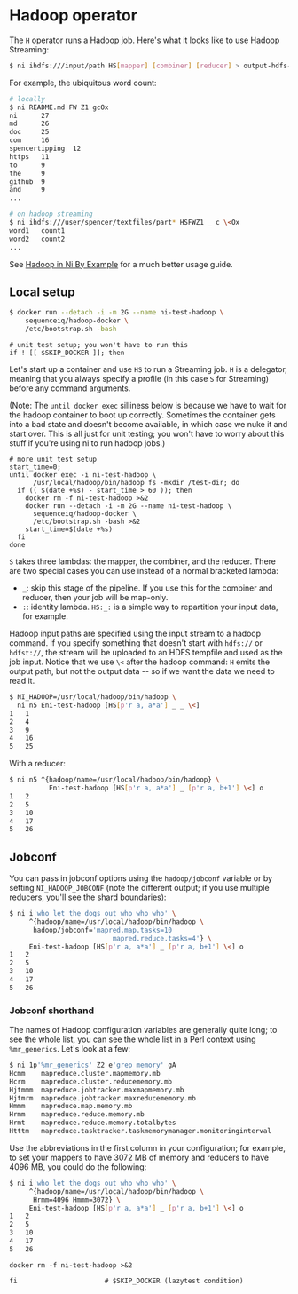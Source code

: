 # Hadoop operator
The `H` operator runs a Hadoop job. Here's what it looks like to use Hadoop
Streaming:

```sh
$ ni ihdfs:///input/path HS[mapper] [combiner] [reducer] > output-hdfs-path
```

For example, the ubiquitous word count:

```sh
# locally
$ ni README.md FW Z1 gcOx
ni      27
md      26
doc     25
com     16
spencertipping  12
https   11
to      9
the     9
github  9
and     9
...

# on hadoop streaming
$ ni ihdfs:///user/spencer/textfiles/part* HSFWZ1 _ c \<Ox
word1   count1
word2   count2
...
```

See [Hadoop in Ni By Example](ni_by_example_4.md#hadoop-streaming-mapreduce) for
a much better usage guide.

## Local setup
```sh
$ docker run --detach -i -m 2G --name ni-test-hadoop \
    sequenceiq/hadoop-docker \
    /etc/bootstrap.sh -bash
```

```lazytest
# unit test setup; you won't have to run this
if ! [[ $SKIP_DOCKER ]]; then
```

Let's start up a container and use `HS` to run a Streaming job. `H` is a
delegator, meaning that you always specify a profile (in this case `S` for
Streaming) before any command arguments.

(Note: The `until docker exec` silliness below is because we have to wait for
the hadoop container to boot up correctly. Sometimes the container gets into a
bad state and doesn't become available, in which case we nuke it and start
over. This is all just for unit testing; you won't have to worry about this
stuff if you're using ni to run hadoop jobs.)

```lazytest
# more unit test setup
start_time=0;
until docker exec -i ni-test-hadoop \
      /usr/local/hadoop/bin/hadoop fs -mkdir /test-dir; do
  if (( $(date +%s) - start_time > 60 )); then
    docker rm -f ni-test-hadoop >&2
    docker run --detach -i -m 2G --name ni-test-hadoop \
      sequenceiq/hadoop-docker \
      /etc/bootstrap.sh -bash >&2
    start_time=$(date +%s)
  fi
done
```

`S` takes three lambdas: the mapper, the combiner, and the reducer. There are
two special cases you can use instead of a normal bracketed lambda:

- `_`: skip this stage of the pipeline. If you use this for the combiner and
  reducer, then your job will be map-only.
- `:`: identity lambda. `HS:_:` is a simple way to repartition your input data,
  for example.

Hadoop input paths are specified using the input stream to a hadoop command. If
you specify something that doesn't start with `hdfs://` or `hdfst://`, the
stream will be uploaded to an HDFS tempfile and used as the job input. Notice
that we use `\<` after the hadoop command: `H` emits the output path, but not
the output data -- so if we want the data we need to read it.

```bash
$ NI_HADOOP=/usr/local/hadoop/bin/hadoop \
  ni n5 Eni-test-hadoop [HS[p'r a, a*a'] _ _ \<]
1	1
2	4
3	9
4	16
5	25
```

With a reducer:

```bash
$ ni n5 ^{hadoop/name=/usr/local/hadoop/bin/hadoop} \
          Eni-test-hadoop [HS[p'r a, a*a'] _ [p'r a, b+1'] \<] o
1	2
2	5
3	10
4	17
5	26
```


## Jobconf
You can pass in jobconf options using the `hadoop/jobconf` variable or by
setting `NI_HADOOP_JOBCONF` (note the different output; if you use multiple
reducers, you'll see the shard boundaries):

```bash
$ ni i'who let the dogs out who who who' \
	 ^{hadoop/name=/usr/local/hadoop/bin/hadoop \
      hadoop/jobconf='mapred.map.tasks=10
      					  mapred.reduce.tasks=4'} \
     Eni-test-hadoop [HS[p'r a, a*a'] _ [p'r a, b+1'] \<] o
1	2
2	5
3	10
4	17
5	26
```

### Jobconf shorthand

The names of Hadoop configuration variables are generally quite long; to see the whole list, you can see the whole list in a Perl context using `%mr_generics`. Let's look at a few:

```bash
$ ni 1p'%mr_generics' Z2 e'grep memory' gA
Hcmm	mapreduce.cluster.mapmemory.mb
Hcrm	mapreduce.cluster.reducememory.mb
Hjtmmm	mapreduce.jobtracker.maxmapmemory.mb
Hjtmrm	mapreduce.jobtracker.maxreducememory.mb
Hmmm	mapreduce.map.memory.mb
Hrmm	mapreduce.reduce.memory.mb
Hrmt	mapreduce.reduce.memory.totalbytes
Htttm	mapreduce.tasktracker.taskmemorymanager.monitoringinterval
```

Use the abbreviations in the first column in your configuration; for example, to set your mappers to have 3072 MB of memory and reducers to have 4096 MB, you could do the following:

```bash
$ ni i'who let the dogs out who who who' \
	 ^{hadoop/name=/usr/local/hadoop/bin/hadoop \
      Hrmm=4096 Hmmm=3072} \
     Eni-test-hadoop [HS[p'r a, a*a'] _ [p'r a, b+1'] \<] o
1	2
2	5
3	10
4	17
5	26
```


```lazytest
docker rm -f ni-test-hadoop >&2

fi                      # $SKIP_DOCKER (lazytest condition)
```

